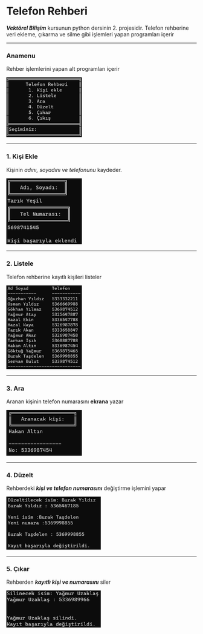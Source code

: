 <h1>Telefon Rehberi</h1>
<p><strong><i>Vektörel Bilişim</i></strong> kursunun python dersinin 2. projesidir. Telefon rehberine veri ekleme, çıkarma ve silme gibi işlemleri yapan programları içerir</p>
<hr>
<h3>Anamenu</h3>
<p>Rehber işlemlerini yapan alt programları içerir</p>
<img src="./tanitim/telefonRehberiAna.png" width="200px">
<hr>
<h3>1. Kişi Ekle</h3>
<p>Kişinin <i>adını, soyadını ve telefonunu</i> kaydeder.</p>
<img src="./tanitim/ekleme.png" width="200px">
<hr>
<h3>2. Listele</h3>
<p>Telefon rehberine kayıtlı kişileri listeler</p>
<img src="./tanitim/listele.png" width="200px">
<hr>
<h3>3. Ara</h3>
<p>Aranan kişinin telefon numarasını <strong>ekrana</strong> yazar</p>
<img src="./tanitim/aranan.png" width="200px">
<hr>
<h3>4. Düzelt</h3>
<p>Rehberdeki <strong><i>kişi ve telefon numarasını</i></strong> değiştirme işlemini yapar</p>
<img src="./tanitim/duzeltme.png" width="250px">
<hr>
<h3>5. Çıkar</h3>
<p>Rehberden <strong><i>kayıtlı kişi ve numarasını</i></strong> siler</p>
<img src="./tanitim/silme.png" width="250px">




